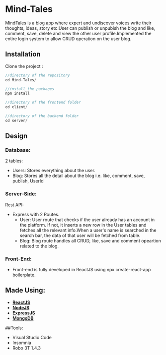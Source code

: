 # Mind-Tales


MindTales is a blog app where expert and undiscover voices write their thoughts, ideas, story etc.User can publish or unpubish the blog and like, comment, save, delete and view the other user profile.Implemented the entire login system to allow CRUD operation on the user blog.

## Installation

Clone the project :

```javascript
//directory of the repository
cd Mind-Tales/

//install the packages
npm install
```

```javascript
//directory of the frontend folder
cd client/

//directory of the backend folder
cd server/

```


## Design

### Database:
2 tables:
  * Users: Stores everything about the user.
  * Blog: Stores all the detail about the blog i.e. like, comment, save, publish, UserId

### Server-Side:
Rest API:
  * Express with 2 Routes.
    * User: User route that checks if the user already has an account in the platform. If not, it inserts a new row in the User tables and fetches all the relevant info.When a user's name is searched in the search bar, the data of that user will be fetched from table.
    * Blog: Blog route handles all CRUD, like, save and comment opeartion related to the blog.

### Front-End:
  * Front-end is fully developed in ReactJS using npx create-react-app boilerplate.
  
## Made Using:
* **[ReactJS](https://reactjs.org/docs/getting-started.html)**
* **[NodeJS](https://nodejs.org/en/docs/)**
* **[ExpressJS](https://expressjs.com/)**
* **[MongoDB](https://www.mongodb.com/)**

##Tools:
  * Visual Studio Code
  * Insomnia
  * Robo 3T 1.4.3

